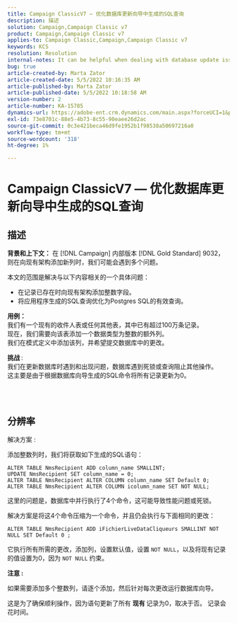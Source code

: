 ```yaml
---
title: Campaign ClassicV7 — 优化数据库更新向导中生成的SQL查询
description: 描述
solution: Campaign,Campaign Classic v7
product: Campaign,Campaign Classic v7
applies-to: Campaign Classic,Campaign,Campaign Classic v7
keywords: KCS
resolution: Resolution
internal-notes: It can be helpful when dealing with database update issues with big tables
bug: true
article-created-by: Marta Zator
article-created-date: 5/5/2022 10:16:35 AM
article-published-by: Marta Zator
article-published-date: 5/5/2022 10:18:58 AM
version-number: 2
article-number: KA-15785
dynamics-url: https://adobe-ent.crm.dynamics.com/main.aspx?forceUCI=1&pagetype=entityrecord&etn=knowledgearticle&id=e810bb6a-5ccc-ec11-a7b5-6045bd00dbbc
exl-id: 73e8701c-88e5-4b73-8c55-90eaee26d2ac
source-git-commit: 0c3e421beca46d9fe1952b1f98538a50697216a0
workflow-type: tm+mt
source-wordcount: '318'
ht-degree: 1%

---
```


# Campaign ClassicV7 — 优化数据库更新向导中生成的SQL查询

## 描述


<b>背景和上下文：</b>
在 [!DNL Campaign] 内部版本 [!DNL Gold Standard] 9032，则在向现有架构添加新列时，我们可能会遇到多个问题。

本文的范围是解决与以下内容相关的一个具体问题：

- 在记录已存在时向现有架构添加整数字段。
- 将应用程序生成的SQL查询优化为Postgres SQL的有效查询。


<b>用例：</b> 
<br>我们有一个现有的收件人表或任何其他表，其中已有超过100万条记录。
<br>现在，我们需要向该表添加一个数据类型为整数的额外列。
<br>我们在模式定义中添加该列，并希望提交数据库中的更改。

<b>挑战 </b>:
<br>我们在更新数据库时遇到和出现问题，数据库遇到死锁或查询阻止其他操作。
<br>这主要是由于根据数据库向导生成的SQL命令将所有记录更新为0。


<br> <br>

## 分辨率


解决方案 :

添加整数列时，我们将获取如下生成的SQL语句：

```
ALTER TABLE NmsRecipient ADD column_name SMALLINT;
UPDATE NmsRecipient SET column_name = 0;
ALTER TABLE NmsRecipient ALTER COLUMN column_name SET Default 0;
ALTER TABLE NmsRecipient ALTER COLUMN icolumn_name SET NOT NULL;
```

这里的问题是，数据库中并行执行了4个命令，这可能导致性能问题或死锁。

解决方案是将这4个命令压缩为一个命令，并且仍会执行与下面相同的更改：

```
ALTER TABLE NmsRecipient ADD iFichierLiveDataCliqueurs SMALLINT NOT NULL SET Default 0 ;
```

它执行所有所需的更改，添加列，设置默认值，设置 `NOT NULL`，以及将现有记录的值设置为0，因为 `NOT NULL` 约束。



<b>注意 :</b>

如果需要添加多个整数列，请逐个添加，然后针对每次更改运行数据库向导。

这是为了确保顺利操作，因为语句更新了所有 <b>现有 </b>记录为0，取决于否。 记录会花时间。
